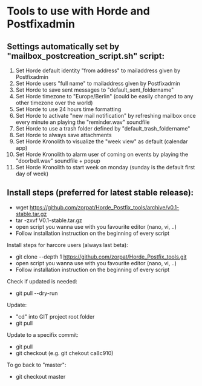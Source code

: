 Tools to use with Horde and Postfixadmin
========================================

Settings automatically set by "mailbox_postcreation_script.sh" script:
----------------------------------------------------------------------
   1. Set Horde default identity "from address" to mailaddress given by Postfixadmin
   2. Set Horde users "full name" to mailaddress given by Postfixadmin
   3. Set Horde to save sent messages to "default_sent_foldername"
   4. Set Horde timezone to "Europe/Berlin" (could be easily changed to any other timezone over the world)
   5. Set Horde to use 24 hours time formatting
   6. Set Horde to activate "new mail notification" by refreshing mailbox once every minute an playing the "reminder.wav" soundfile
   7. Set Horde to use a trash folder defined by "default_trash_foldername"
   8. Set Horde to always save attachments
   9. Set Horde Kronolith to visualize the "week view" as default (calendar app)
  10. Set Horde Kronolith to alarm user of coming on events by playing the "doorbell.wav" soundfile + popup
  11. Set Horde Kronolith to start week on monday (sunday is the default first day of week)

Install steps (preferred for latest stable release):
----------------------------------------------
 - wget https://github.com/zorpat/Horde_Postfix_tools/archive/v0.1-stable.tar.gz
 - tar -zxvf V0.1-stable.tar.gz
 - open script you wanna use with you favourite editor (nano, vi, ..)
 - Follow installation instruction on the beginning of every script

Install steps for harcore users (always last beta):
 - git clone --depth 1 https://github.com/zorpat/Horde_Postfix_tools.git
 - open script you wanna use with you favourite editor (nano, vi, ..)
 - Follow installation instruction on the beginning of every script

Check if updated is needed:
 - git pull --dry-run
 
Update:
 - "cd" into GIT project root folder
 - git pull

Update to a specifix commit:
 - git pull
 - git checkout <commit hash> (e.g. git chekout ca8c910)

To go back to "master":
 - git checkout master

